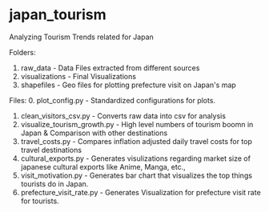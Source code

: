 # japan_tourism
Analyzing Tourism Trends related for Japan 

Folders:
1. raw_data - Data Files extracted from different sources
2. visualizations - Final Visualizations
3. shapefiles - Geo files for plotting prefecture visit on Japan's map

Files:
0. plot_config.py - Standardized configurations for plots.
1. clean_visitors_csv.py - Converts raw data into csv for analysis
2. visualize_tourism_growth.py - High level numbers of tourism boomn in Japan & Comparison with other destinations
3. travel_costs.py - Compares inflation adjusted daily travel costs for top travel destinations
4. cultural_exports.py - Generates visulizations regarding market size of japanese cultural exports like Anime, Manga, etc.,
5. visit_motivation.py - Generates bar chart that visualizes the top things tourists do in Japan.
6. prefecture_visit_rate.py - Generates Visualization for prefecture visit rate for tourists. 